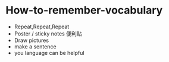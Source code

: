 # How-to-remember-vocabulary

* Repeat,Repeat,Repeat
* Poster / sticky notes 便利贴
* Draw pictures
* make a sentence
* you language can be helpful


